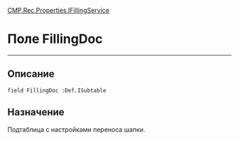 ﻿---
Link: CMP.Rec.Properties.IFillingService.@FillingDoc
---

<!---  Навигация
[Имя проекта](#) :
-->
[CMP.Rec.Properties.IFillingService](Default)

# Поле FillingDoc
---

## Описание

    field FillingDoc :Def.ISubtable

<!--
## Аргументы{#Args}

### Аргумент1

Описание аргумента 1
-->

## Назначение

Подтаблица с настройками переноса шапки.

<!--
## Пример

    FillingDoc...
-->

